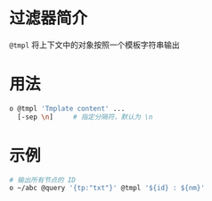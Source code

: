 # 过滤器简介

`@tmpl` 将上下文中的对象按照一个模板字符串输出

# 用法

```bash
o @tmpl 'Tmplate content' ...
  [-sep \n]     # 指定分隔符，默认为 \n
```

# 示例

```bash
# 输出所有节点的 ID
o ~/abc @query '{tp:"txt"}' @tmpl '${id} : ${nm}' 
```

